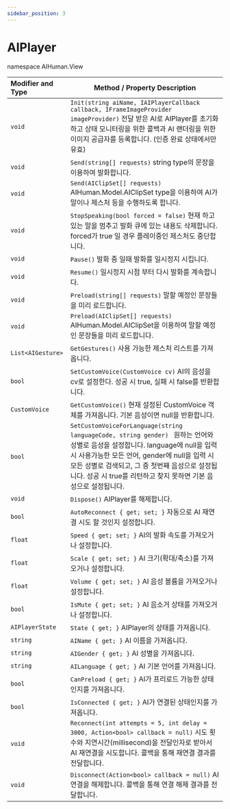 ```yaml
---
sidebar_position: 3
---
```


# AIPlayer

namespace AIHuman.View

| Modifier and Type                    | Method / Property Description                                |
| :----------------------------------- | ------------------------------------------------------------ |
| `void`                               | `Init(string aiName, IAIPlayerCallback callback, IFrameImageProvider imageProvider)`  전달 받은 AI로 AIPlayer를 초기화하고 상태 모니터링을 위한 콜백과 AI 랜더링을 위한 이미지 공급자를 등록합니다. (인증 완료 상태에서만 유효) |
| `void`                               | `Send(string[] requests)` string type의 문장을 이용하여 발화합니다. |
| `void`                               | `Send(AIClipSet[] requests)` AIHuman.Model.AIClipSet type을 이용하여 AI가 말이나 제스처 등을 수행하도록 합니다. |
| `void`                               | `StopSpeaking(bool forced = false)` 현재 하고 있는 말을 멈추고 발화 큐에 있는 내용도 삭제합니다. forced가 true 일 경우 플레이중인 제스처도 중단합니다. |
| `void`                               | `Pause()` 발화 중 일때 발화를 일시정지 시킵니다.                                 |
| `void`                               | `Resume()` 일시정지 시점 부터 다시 발화를 계속합니다.  |
| `void`                               | `Preload(string[] requests)` 말할 예정인 문장들을 미리 로드합니다. |
| `void`                               | `Preload(AIClipSet[] requests)` AIHuman.Model.AIClipSet을 이용하여 말할 예정인 문장들을 미리 로드합니다. |
| `List<AIGesture>`                    | `GetGestures()` 사용 가능한 제스처 리스트를 가져옵니다. |
| `bool`                               | `SetCustomVoice(CustomVoice cv)` AI의 음성을 cv로 설정한다. 성공 시 true, 실패 시 false를 반환합니다.|
| `CustomVoice`                        | `GetCustomVoice()` 현재 설정된 CustomVoice 객체를 가져옵니다. 기본 음성이면 null을 반환합니다. |
| `bool`                        | `SetCustomVoiceForLanguage(string languageCode, string gender) ` 원하는 언어와 성별로 음성을 설정합니다. language에 null을 입력 시 사용가능한 모든 언어, gender에 null을 입력 시 모든 성별로 검색되고, 그 중 첫번째 음성으로 설정됩니다. 성공 시 true를 리턴하고 찾지 못하면 기본 음성으로 설정됩니다. |
| `void`                               | `Dispose()` AIPlayer를 해제합니다.                |
| `bool`                               | `AutoReconnect { get; set; }` 자동으로 AI 재연결 시도 할 것인지 설정합니다.     |
| `float`                              | `Speed { get; set; }` AI의 발화 속도를 가져오거나 설정합니다.       |
| `float`                              | `Scale { get; set; }` AI 크기(확대/축소)를 가져오거나 설정합니다.             |
| `float`                              | `Volume { get; set; }` AI 음성 볼륨을 가져오거나 설정합니다.             |
| `bool`                               | `IsMute { get; set; }` AI 음소거 상태를 가져오거나 설정합니다.             |
| `AIPlayerState`                       | `State { get; }` AIPlayer의 상태를 가져옵니다.             |
| `string`                             | `AIName { get; }` AI 이름을 가져옵니다.                           |
| `string`                             | `AIGender { get; }` AI 성별을 가져옵니다.                        |
| `string`                             | `AILanguage { get; }` AI 기본 언어를 가져옵니다.                        |
| `bool`                             | `CanPreload { get; }` AI가 프리로드 가능한 상태인지를 가져옵니다.                      |
| `bool`                             | `IsConnected { get; }` AI가 연결된 상태인지를 가져옵니다.                      |
| `void`                        | `Reconnect(int attempts = 5, int delay = 3000, Action<bool> callback = null)` 시도 횟수와 지연시간(millisecond)을 전달인자로 받아서 AI 재연결을 시도합니다. 콜백을 통해 재연결 결과를 전달합니다. |
| `void`                        | `Disconnect(Action<bool> callback = null)` AI 연결을 해제합니다. 콜백을 통해 연결 해제 결과를 전달합니다. |